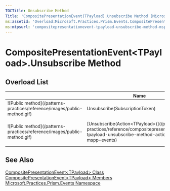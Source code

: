 ```yaml
---
TOCTitle: Unsubscribe Method
Title: 'CompositePresentationEvent(TPayload).Unsubscribe Method (Microsoft.Practices.Prism.Events)'
ms:assetid: 'Overload:Microsoft.Practices.Prism.Events.CompositePresentationEvent\`1.Unsubscribe'
ms:mtpsurl: 'compositepresentationevent-tpayload-unsubscribe-method-mspp-events.md'
---
```



# CompositePresentationEvent&lt;TPayload&gt;.Unsubscribe Method

## Overload List

<table>

<thead>
<tr class="header">
<th> </th>
<th>Name</th>
<th>Description</th>
</tr>
</thead>
<tbody>
<tr class="odd">
<td>![Public method](/patterns-practices/reference/images/public-method.gif)</td>
<td>Unsubscribe(SubscriptionToken)</td>
<td>(Inherited from EventBase.)</td>
</tr>
<tr class="even">
<td>![Public method](/patterns-practices/reference/images/public-method.gif)</td>
<td>[Unsubscribe(Action&lt;TPayload&gt;)](/patterns-practices/reference/compositepresentationevent-tpayload-unsubscribe-method-action-tpayload-mspp-events)</td>
<td><div class="summary">
Removes the first subscriber matching [Action&lt;T&gt;](http://msdn.microsoft.com/en-us/library/018hxwa8) from the subscribers' list.
</div></td>
</tr>
</tbody>
</table>

## See Also

[CompositePresentationEvent&lt;TPayload&gt; Class](/patterns-practices/reference/compositepresentationevent-tpayload-class-mspp-events)  
[CompositePresentationEvent&lt;TPayload&gt; Members](/patterns-practices/reference/compositepresentationevent-tpayload-members-mspp-events)  
[Microsoft.Practices.Prism.Events Namespace](/patterns-practices/reference/mspp-events-namespace)  
